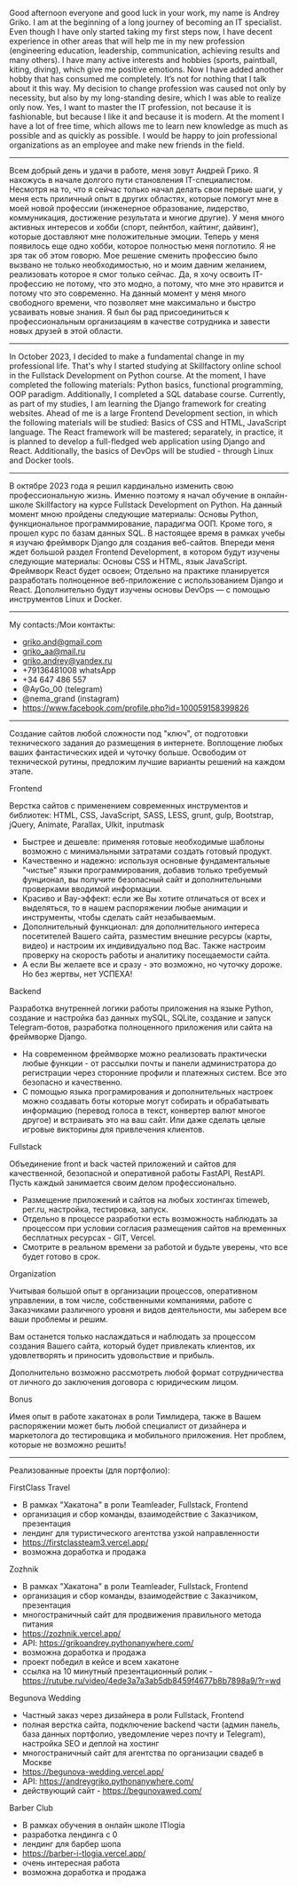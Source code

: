 Good afternoon everyone and good luck in your work, my name is Andrey Griko. 
I am at the beginning of a long journey of becoming an IT specialist. 
Even though I have only started taking my first steps now, I have decent experience in other areas that will help me in my new profession (engineering education, leadership, communication, achieving results and many others). 
I have many active interests and hobbies (sports, paintball, kiting, diving), which give me positive emotions. 
Now I have added another hobby that has consumed me completely. 
It’s not for nothing that I talk about it this way. 
My decision to change profession was caused not only by necessity, but also by my long-standing desire, which I was able to realize only now. 
Yes, I want to master the IT profession, not because it is fashionable, but because I like it and because it is modern. 
At the moment I have a lot of free time, which allows me to learn new knowledge as much as possible and as quickly as possible. 
I would be happy to join professional organizations as an employee and make new friends in the field.
_____________________________________________________________________
Всем добрый день и удачи в работе, меня зовут Андрей Грико.
Я нахожусь в начале долгого пути становления IT-специалистом.
Несмотря на то, что я сейчас только начал делать свои первые шаги, у меня есть приличный опыт в других областях, которые помогут мне в моей новой профессии (инженерное образование, лидерство, коммуникация, достижение результата и многие другие).
У меня много активных интересов и хобби (спорт, пейнтбол, кайтинг, дайвинг), которые доставляют мне положительные эмоции.
Теперь у меня появилось еще одно хобби, которое полностью меня поглотило.
Я не зря так об этом говорю. Мое решение сменить профессию было вызвано не только необходимостью, но и моим давним желанием, реализовать которое я смог только сейчас.
Да, я хочу освоить IT-профессию не потому, что это модно, а потому, что мне это нравится и потому что это современно.
На данный момент у меня много свободного времени, что позволяет мне максимально и быстро усваивать новые знания.
Я был бы рад присоединиться к профессиональным организациям в качестве сотрудника и завести новых друзей в этой области.
_____________________________________________________________________
In October 2023, I decided to make a fundamental change in my professional life. 
That's why I started studying at Skillfactory online school in the Fullstack Development on Python course. 
At the moment, I have completed the following materials: Python basics, functional programming, OOP paradigm. 
Additionally, I completed a SQL database course. 
Currently, as part of my studies, I am learning the Django framework for creating websites. 
Ahead of me is a large Frontend Development section, in which the following materials will be studied: Basics of CSS and HTML, JavaScript language. 
The React framework will be mastered; separately, in practice, it is planned to develop a full-fledged web application using Django and React. 
Additionally, the basics of DevOps will be studied - through Linux and Docker tools.
_______________________________________________________________________
В октябре 2023 года я решил кардинально изменить свою профессиональную жизнь.
Именно поэтому я начал обучение в онлайн-школе Skillfactory на курсе Fullstack Development on Python.
На данный момент мною пройдены следующие материалы: Основы Python, функциональное программирование, парадигма ООП.
Кроме того, я прошел курс по базам данных SQL.
В настоящее время в рамках учебы я изучаю фреймворк Django для создания веб-сайтов.
Впереди меня ждет большой раздел Frontend Development, в котором будут изучены следующие материалы: Основы CSS и HTML, язык JavaScript.
Фреймворк React будет освоен; 
Отдельно на практике планируется разработать полноценное веб-приложение с использованием Django и React.
Дополнительно будут изучены основы DevOps — с помощью инструментов Linux и Docker.
_______________________________________________________________________
My contacts:/Мои контакты:
- griko.and@gmail.com
- griko_aa@mail.ru
- griko.andrey@yandex.ru
- +79136481008 whatsApp
- +34 647 486 557
- @AyGo_00 (telegram)
- @nema_grand (instagram)
- https://www.facebook.com/profile.php?id=100059158399826
_______________________________________________________________________
Создание сайтов любой сложности под "ключ", от подготовки технического задания до размещения в интернете. 
Воплощение любых ваших фантастических идей и чуточку больше. 
Освободим от технической рутины, предложим лучшие варианты решений на каждом этапе.

Frontend

Верстка сайтов с применением современных инструментов и библиотек: HTML, CSS, JavaScript, SASS, LESS, grunt, gulp, Bootstrap, jQuery, Animate, Parallax, UIkit, inputmask
- Быстрее и дешевле: применяя готовые необходимые шаблоны возможно с минимальными затратами создать готовый продукт.
- Качественно и надежно: используя основные фундаментальные "чистые" языки программирования, добавив только требуемый фунционал, вы получите безопасный сайт и дополнительными проверками вводимой информации.
- Красиво и Вау-эффект: если же Вы хотите отличаться от всех и выделяться, то в нашем распоряжении любые анимации и инструменты, чтобы сделать сайт незабываемым.
- Дополнительный функционал: для дополнительного интереса посетителей Вашего сайта, разместим внешние ресурсы (карты, видео) и настроим их индивидуально под Вас. Также настроим проверку на скорость работы и аналитику посещаемости сайта.
- А если Вы желаете все и сразу - это возможно, но чуточку дороже. Но без жертвы, нет УСПЕХА!

Backend

Разработка внутренней логики работы приложения на языке Python, создание и настройка баз данных mySQL, SQLite, создание и запуск Telegram-ботов, разработка полноценного приложения или сайта на фреймворке Django.
- На современном фреймворке можно реализовать практически любые функции - от рассылки почты и панели администратора до регистрации через сторонние профили и платежных систем. Все это безопасно и качественно.
- С помощью языка програмирования и дополнительных настроек можно создавать боты которые могут собирать и обрабатывать информацию (перевод голоса в текст, конвертер валют многое другое) и встраивать это на ваш сайт. Или даже сделать целые игровые викторины для привлечения клиентов.

Fullstack

Объединение front и back частей приложений и сайтов для качественной, безопасной и оперативной работы FastAPI, RestAPI. Пусть каждый занимается своим делом профессионально.
- Размещение приложений и сайтов на любых хостингах timeweb, рег.ru, настройка, тестировка, запуск.
- Отдельно в процессе разработки есть возможность наблюдать за процессом при условии согласия размещения сайтов на временных бесплатных ресурсах - GIT, Vercel. 
- Смотрите в реальном времени за работой и будьте уверены, что все будет готово в срок.

Organization

Учитывая большой опыт в организации процессов, оперативном управлении, в том числе, собственными компаниями, работе с Заказчиками различного уровня и видов деятельности, мы заберем все ваши проблемы и решим. 

Вам останется только наслаждаться и наблюдать за процессом создания Вашего сайта, который будет привлекать клиентов, их удовлетворять и приносить удовольствие и прибыль.

Дополнительно возможно рассмотреть любой формат сотрудничества от личного до заключения договора с юридическим лицом.

Bonus

Имея опыт в работе хакатонах в роли Тимлидера, также в Вашем распоряжении может быть любой специалист от дизайнера и маркетолога до тестировщика и мобильного приложения. Нет проблем, которые не возможно решить!
____________________________________________________
Реализованные проекты (для портфолио):

FirstClass Travel

- В рамках "Хакатона" в роли Teamleader, Fullstack, Frontend
- организация и сбор команды, взаимодействие с Заказчиком, презентация
- лендинг для туристического агентства узкой направленности
- https://firstclassteam3.vercel.app/
- возможна доработка и продажа

Zozhnik
- В рамках "Хакатона" в роли Teamleader, Fullstack, Frontend
- организация и сбор команды, взаимодействие с Заказчиком, презентация
- многостраничный сайт для продвижения правильного метода питания
- https://zozhnik.vercel.app/
- API: https://grikoandrey.pythonanywhere.com/
- возможна доработка и продажа
- проект победил в кейсе и всем хакатоне
- ссылка на 10 минутный презентационный ролик - https://rutube.ru/video/4ede3a7a3ab5db8459f4677b8b7898a9/?r=wd

Begunova Wedding
- Частный заказ через дизайнера в роли Fullstack, Frontend
- полная верстка сайта, подключение backend части (админ панель, база данных портфолио, уведомление через почту и Telegram), настройка SEO и деплой на хостинг
- многостраничный сайт для агентства по организации свадеб в Москве
- https://begunova-wedding.vercel.app/
- API: https://andreygriko.pythonanywhere.com/
- действующий сайт - https://begunovawed.com/

Barber Club
- В рамках обучения в онлайн школе ITlogia
- разработка лендинга с 0
- лендинг для барбер шопа
- https://barber-i-tlogia.vercel.app/
- очень интересная работа
- возможна доработка и продажа

  
